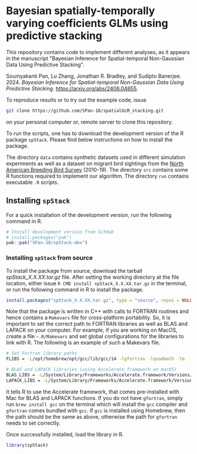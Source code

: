 # Bayesian spatially-temporally varying coefficients GLMs using predictive stacking

This repository contains code to implement different analyses, as it appears 
in the manuscript "Bayesian Inference for Spatial-temporal Non-Gaussian Data 
Using Predictive Stacking".

Soumyakanti Pan, Lu Zhang, Jonathan R. Bradley, and Sudipto Banerjee. 2024. 
_Bayesian Inference for Spatial-temporal Non-Gaussian Data Using Predictive Stacking._ https://arxiv.org/abs/2406.04655.

To reproduce results or to try out the example code, issue
```bash
git clone https://github.com/SPan-18/spatialGLM_stacking.git
```
on your personal computer or, remote server to clone this repository.

To run the scripts, one has to download the development version of the R package 
`spStack`. Please find below instructions on how to install the package.

The directory `data` contains synthetic datasets used in different simulation 
experiments as well as a dataset on migrant bird sightings from the [North 
American Breeding Bird Survey](https://www.usgs.gov/data/2022-release-north-american-breeding-bird-survey-dataset-1966-2021)
(2010-19). The directory `src` contains some R functions required to implement 
our algorithm. The directory `run` contains executable `.R` scripts.

## Installing `spStack`
For a quick installation of the development version, run the following command in R.
```r
# Install development version from GitHub
# install.packages("pak")
pak::pak("SPan-18/spStack-dev")
```

### Installing `spStack` from source
To install the package from source, download the tarball 
*spStack_X.X.XX.tar.gz* file. After setting the working directory at the file 
location, either issue `R CMD install spStack_X.X.XX.tar.gz` in the terminal, 
or run the following command in R to install the package.
```r
install.packages("spStack_X.X.XX.tar.gz", type = "source", repos = NULL)
```

Note that the package is written in C++ with calls to FORTRAN routines and hence 
contains a `Makevars` file for cross-platform portability. So, it is important 
to set the correct path to FORTRAN libraries as well as BLAS and LAPACK on your 
computer. For example, if you are working on MacOS, create a file `~.R/Makevars` 
and set global configurations for the libraries to link with R. The following is 
an example of such a Makevars file.
```bash
# Set Fortran library paths
FLIBS = -L/opt/homebrew/opt/gcc/lib/gcc/14 -lgfortran -lquadmath -lm

# BLAS and LAPACK libraries (using Accelerate framework on macOS)
BLAS_LIBS = -L/System/Library/Frameworks/Accelerate.framework/Versions/Current/ -framework Accelerate
LAPACK_LIBS = -L/System/Library/Frameworks/Accelerate.framework/Versions/Current/ -framework Accelerate
```
It tells R to use the Accelerate framework, that comes pre-installed with Mac 
for BLAS and LAPACK functions. If you do not have `gfortran`, simply run 
`brew install gcc` on the terminal which will install the `gcc` compiler and 
`gfortran` comes bundled with `gcc`. If `gcc` is installed using Homebrew, then 
the path should be the same as above, otherwise the path for `gfortran` needs to 
set correctly.

Once successfully installed, load the library in R.
```r
library(spStack)
```
